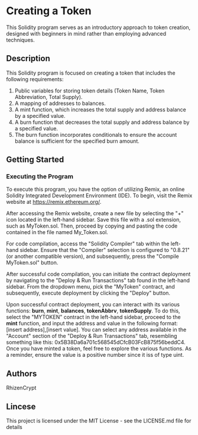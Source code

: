 # Creating a Token
This Solidity program serves as an introductory approach to token creation, designed with beginners in mind rather than employing advanced techniques.

## Description
This Solidity program is focused on creating a token that includes the following requirements:

1. Public variables for storing token details (Token Name, Token Abbreviation, Total Supply).
2. A mapping of addresses to balances.
3. A mint function, which increases the total supply and address balance by a specified value.
4. A burn function that decreases the total supply and address balance by a specified value.
5. The burn function incorporates conditionals to ensure the account balance is sufficient for the specified burn amount.

## Getting Started
### Executing the Program
To execute this program, you have the option of utilizing Remix, an online Solidity Integrated Development Environment (IDE). To begin, visit the Remix website at https://remix.ethereum.org/.

After accessing the Remix website, create a new file by selecting the "+" icon located in the left-hand sidebar. Save this file with a .sol extension, such as MyToken.sol. Then, proceed by copying and pasting the code contained in the file named My_Token.sol.

For code compilation, access the "Solidity Compiler" tab within the left-hand sidebar. Ensure that the "Compiler" selection is configured to "0.8.21" (or another compatible version), and subsequently, press the "Compile MyToken.sol" button.

After successful code compilation, you can initiate the contract deployment by navigating to the "Deploy & Run Transactions" tab found in the left-hand sidebar. From the dropdown menu, pick the "MyToken" contract, and subsequently, execute deployment by clicking the "Deploy" button.

Upon successful contract deployment, you can interact with its various functions: **burn**, **mint**, **balances**, **tokenAbbrv**, **tokenSupply**. To do this, select the "MYTOKEN" contract in the left-hand sidebar, proceed to the **mint** function, and input the address and value in the following format: [insert address],[insert value]. You can select any address available in the "Account" section of the "Deploy & Run Transactions" tab, resembling something like this: 0x5B38Da6a701c568545dCfcB03FcB875f56beddC4. Once you have minted a token, feel free to explore the various functions. As a reminder, ensure the value is a positive number since it iss of type uint.

## Authors
RhizenCrypt

## Lincese
This project is licensed under the MIT License - see the LICENSE.md file for details
